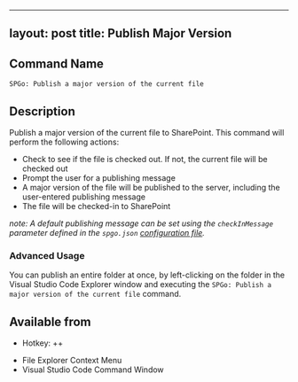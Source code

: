 
---
layout: post
title: Publish Major Version
---

## Command Name
`SPGo: Publish a major version of the current file`

## Description
Publish a major version of the current file to SharePoint. This command will perform the following actions:
- Check to see if the file is checked out. If not, the current file will be checked out
- Prompt the user for a publishing message
- A major version of the file will be published to the server, including the user-entered publishing message
- The file will be checked-in to SharePoint

_note: A default publishing message can be set using the `checkInMessage` parameter defined in the `spgo.json` [configuration file](https://github.com/readysitego/spgo/wiki/Config-Options)._

### Advanced Usage
You can publish an entire folder at once, by left-clicking on the folder in the Visual Studio Code Explorer window and executing the `SPGo: Publish a major version of the current file` command.

## Available from
* Hotkey: <alt>+<shift>+<p>
* File Explorer Context Menu
* Visual Studio Code Command Window